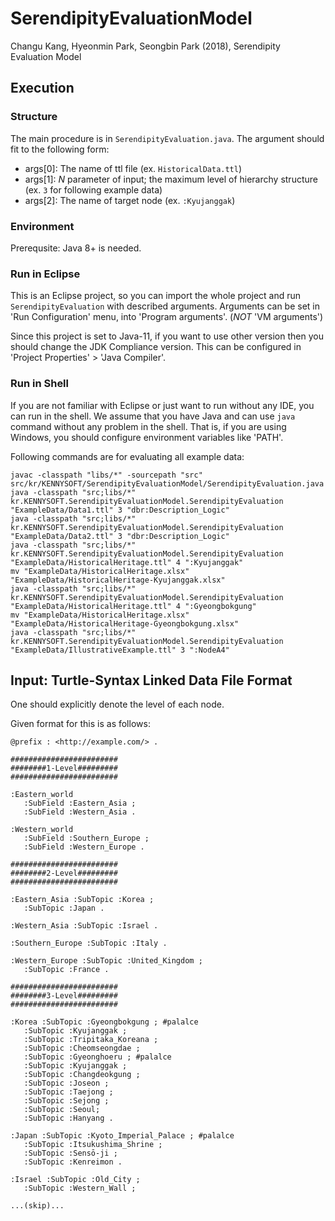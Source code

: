 # SerendipityEvaluationModel

Changu Kang, Hyeonmin Park, Seongbin Park (2018), Serendipity Evaluation Model

## Execution

### Structure

The main procedure is in `SerendipityEvaluation.java`. The argument should fit to the following form:

* args[0]: The name of ttl file (ex. `HistoricalData.ttl`)
* args[1]: _N_ parameter of input; the maximum level of hierarchy structure (ex. `3` for following example data)
* args[2]: The name of target node (ex. `:Kyujanggak`)

### Environment

Prerequsite: Java 8+ is needed.

### Run in Eclipse

This is an Eclipse project, so you can import the whole project and run `SerendipityEvaluation` with described arguments. Arguments can be set in 'Run Configuration' menu, into 'Program arguments'. (_NOT_ 'VM arguments')

Since this project is set to Java-11, if you want to use other version then you should change the JDK Compliance version. This can be configured in 'Project Properties' > 'Java Compiler'.

### Run in Shell

If you are not familiar with Eclipse or just want to run without any IDE, you can run in the shell. We assume that you have Java and can use `java` command without any problem in the shell. That is, if you are using Windows, you should configure environment variables like 'PATH'.

Following commands are for evaluating all example data:

```shell
javac -classpath "libs/*" -sourcepath "src" src/kr/KENNYSOFT/SerendipityEvaluationModel/SerendipityEvaluation.java
java -classpath "src;libs/*" kr.KENNYSOFT.SerendipityEvaluationModel.SerendipityEvaluation "ExampleData/Data1.ttl" 3 "dbr:Description_Logic"
java -classpath "src;libs/*" kr.KENNYSOFT.SerendipityEvaluationModel.SerendipityEvaluation "ExampleData/Data2.ttl" 3 "dbr:Description_Logic"
java -classpath "src;libs/*" kr.KENNYSOFT.SerendipityEvaluationModel.SerendipityEvaluation "ExampleData/HistoricalHeritage.ttl" 4 ":Kyujanggak"
mv "ExampleData/HistoricalHeritage.xlsx" "ExampleData/HistoricalHeritage-Kyujanggak.xlsx"
java -classpath "src;libs/*" kr.KENNYSOFT.SerendipityEvaluationModel.SerendipityEvaluation "ExampleData/HistoricalHeritage.ttl" 4 ":Gyeongbokgung"
mv "ExampleData/HistoricalHeritage.xlsx" "ExampleData/HistoricalHeritage-Gyeongbokgung.xlsx"
java -classpath "src;libs/*" kr.KENNYSOFT.SerendipityEvaluationModel.SerendipityEvaluation "ExampleData/IllustrativeExample.ttl" 3 ":NodeA4"
```

## Input: Turtle-Syntax Linked Data File Format

One should explicitly denote the level of each node.

Given format for this is as follows:

```turtle
@prefix : <http://example.com/> .

########################
########1-Level#########
########################

:Eastern_world
   :SubField :Eastern_Asia ;
   :SubField :Western_Asia .

:Western_world
   :SubField :Southern_Europe ;
   :SubField :Western_Europe .

########################
########2-Level#########
########################

:Eastern_Asia :SubTopic :Korea ;
   :SubTopic :Japan .

:Western_Asia :SubTopic :Israel .

:Southern_Europe :SubTopic :Italy .

:Western_Europe :SubTopic :United_Kingdom ;
   :SubTopic :France .

########################
########3-Level#########
########################

:Korea :SubTopic :Gyeongbokgung ; #palalce
   :SubTopic :Kyujanggak ;
   :SubTopic :Tripitaka_Koreana ;
   :SubTopic :Cheomseongdae ;
   :SubTopic :Gyeonghoeru ; #palalce
   :SubTopic :Kyujanggak ;
   :SubTopic :Changdeokgung ;
   :SubTopic :Joseon ;
   :SubTopic :Taejong ;
   :SubTopic :Sejong ;
   :SubTopic :Seoul;
   :SubTopic :Hanyang .

:Japan :SubTopic :Kyoto_Imperial_Palace ; #palalce
   :SubTopic :Itsukushima_Shrine ;
   :SubTopic :Sensō-ji ;
   :SubTopic :Kenreimon .

:Israel :SubTopic :Old_City ;
   :SubTopic :Western_Wall ;

...(skip)...
```
